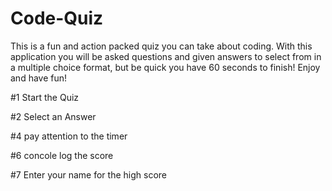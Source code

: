 # Code-Quiz

This is a fun and action packed quiz you can take about coding. With this application you will be asked questions and given answers to select from in a multiple choice format, but be quick you have 60 seconds to finish! Enjoy and have fun!

#1 Start the Quiz

#2 Select an Answer

#4 pay attention to the timer

#6 concole log the score

#7 Enter your name for the high score

